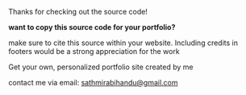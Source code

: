 Thanks for checking out the source code!

**want to copy this source code for your portfolio?**

make sure to cite this source within your website. Including credits in footers would be a strong appreciation for the work


Get your own, personalized portfolio site created by me

contact me via email: sathmirabihandu@gmail.com
